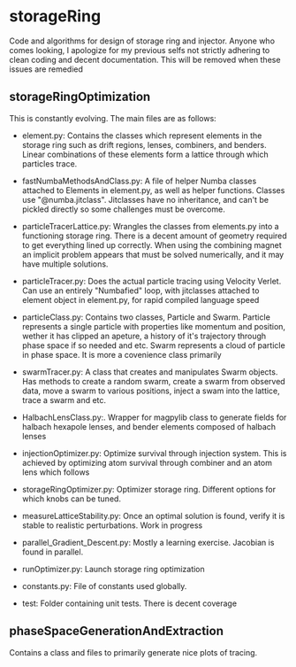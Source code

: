 
# storageRing
Code and algorithms for design of storage ring and injector. Anyone who comes looking, I apologize for my previous selfs not strictly adhering to clean coding and decent documentation. This will be removed when these issues are remedied

## storageRingOptimization
This is constantly evolving. The main files are as follows:

- element.py: Contains the classes which represent elements in the storage ring such as drift regions, lenses, combiners, and benders. Linear combinations of these elements form a lattice through which particles trace.

- fastNumbaMethodsAndClass.py: A file of helper Numba classes attached to Elements in element.py, as well as helper functions. Classes use "@numba.jitclass". Jitclasses have no inheritance, and can't be pickled directly so some challenges must be overcome.

- particleTracerLattice.py: Wrangles the classes from elements.py into a functioning storage ring. There is a decent amount of geometry required to get everything lined up correctly. When using the combining magnet an implicit problem appears that must be solved numerically, and it may have multiple solutions.   
- particleTracer.py: Does the actual particle tracing using Velocity Verlet. Can use an entirely "Numbafied" loop, with jitclasses attached to element object in element.py, for rapid compiled language speed

- particleClass.py: Contains two classes, Particle and Swarm. Particle represents a single particle with properties like momentum and position, wether it has clipped an apeture, a history of it's trajectory through phase space if so needed and etc. Swarm represents a cloud of particle in phase space. It is more a covenience class primarily

- swarmTracer.py: A class that creates and manipulates Swarm objects. Has methods to create a random swarm, create a swarm from observed data, move a swarm to various positions, inject a swam into the lattice, trace a swarm and etc.

- HalbachLensClass.py:. Wrapper for magpylib class to generate fields for halbach hexapole lenses, and bender elements composed of halbach lenses

- injectionOptimizer.py: Optimize survival through injection system. This is achieved by optimizing atom survival through combiner and an atom lens which follows

- storageRingOptimizer.py: Optimizer storage ring. Different options for which knobs can be tuned.

- measureLatticeStability.py: Once an optimal solution is found, verify it is stable to realistic perturbations. Work in progress

- parallel_Gradient_Descent.py: Mostly a learning exercise. Jacobian is found in parallel.

- runOptimizer.py: Launch storage ring optimization

- constants.py: File of constants used globally.

- test: Folder containing unit tests. There is decent coverage


## phaseSpaceGenerationAndExtraction
Contains a class and files to primarily generate nice plots of tracing.
